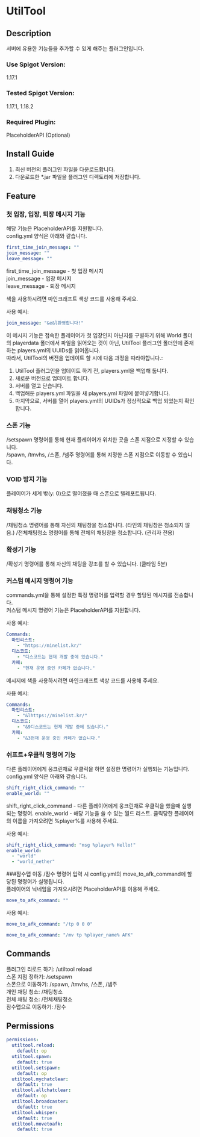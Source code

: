# UtilTool
## Description
서버에 유용한 기능들을 추가할 수 있게 해주는 플러그인입니다.

### Use Spigot Version:
1.17.1
### Tested Spigot Version:
1.17.1, 1.18.2
### Required Plugin:
PlaceholderAPI (Optional)

## Install Guide
1. 최신 버전의 플러그인 파일을 다운로드합니다.
2. 다운로드한 *.jar 파일을 플러그인 디렉토리에 저장합니다.
## Feature

### 첫 입장, 입장, 퇴장 메시지 기능
해당 기능은 PlaceholderAPI를 지원합니다.  
config.yml 양식은 아래와 같습니다.
```yaml
first_time_join_message: ""
join_message: ""
leave_message: ""
```
first_time_join_message - 첫 입장 메시지  
join_message - 입장 메시지  
leave_message - 퇴장 메시지

색을 사용하시려면 마인크래프트 색상 코드를 사용해 주세요.

사용 예시:
```yaml
join_message: "&e&l환영합니다!"
```
이 메시지 기능은 접속한 플레이어가 첫 입장인지 아닌지를 구별하기 위해
World 폴더의 playerdata 폴더에서 파일을 읽어오는 것이 아닌,
UtilTool 플러그인 폴더안에 존재하는 players.yml의 UUIDs를 읽어옵니다.  
따라서, UtilTool의 버전을 업데이트 할 시에 다음 과정을 따라야합니다.:
1. UtilTool 플러그인을 업데이트 하기 전, players.yml을 백업해 둡니다.
2. 새로운 버전으로 업데이트 합니다.
3. 서버를 열고 닫습니다.
4. 백업해둔 players.yml 파일을 새 players.yml 파일에 붙여넣기합니다.
5. 마지막으로, 서버를 열어 players.yml의 UUIDs가 정상적으로 백업 되었는지 확인합니다.
### 스폰 기능
/setspawn 명령어를 통해 현재 플레이어가 위치한 곳을 스폰 지점으로 지정할 수 있습니다.  
/spawn, /tmvhs, /스폰, /넴주 명령어를 통해 지정한 스폰 지점으로 이동할 수 있습니다.  
### VOID 방지 기능
플레이어가 세계 밖(y: 0)으로 떨어졌을 때 스폰으로 텔레포트됩니다.
### 채팅청소 기능
/채팅청소 명령어를 통해 자신의 채팅창을 청소합니다. (타인의 채팅창은 청소되지 않음.)
/전체채팅청소 명령어를 통해 전체의 채팅창을 청소합니다. (관리자 전용)
### 확성기 기능
/확성기 명령어를 통해 자신의 채팅을 강조를 할 수 있습니다. (쿨타임 5분)  
### 커스텀 메시지 명령어 기능
commands.yml을 통해 설정한 특정 명령어를 입력할 경우 할당된 메시지를 전송합니다.  
커스텀 메시지 명령어 기능은 PlaceholderAPI를 지원합니다.

사용 예시:
```yaml
Commands:
  마인리스트:
    - "https://minelist.kr/"
  디스코드:
    - "디스코드는 현재 개발 중에 있습니다."
  카페:
    - "현재 운영 중인 카페가 없습니다."  
```
메시지에 색을 사용하시려면 마인크래프트 색상 코드를 사용해 주세요.

사용 예시:
```yaml
Commands:
  마인리스트:
    - "&lhttps://minelist.kr/"
  디스코드:
    - "&9디스코드는 현재 개발 중에 있습니다."
  카페:
    - "&3현재 운영 중인 카페가 없습니다."  
```

### 쉬프트+우클릭 명령어 기능
다른 플레이어에게 웅크린채로 우클릭을 하면 설정한 명령어가 실행되는 기능입니다.
config.yml 양식은 아래와 같습니다.
```yaml
shift_right_click_command: ""
enable_world: ""
```
shift_right_click_command - 다른 플레이어에게 웅크린채로 우클릭을 했을때 실행되는 명령어.
enable_world - 해당 기능을 쓸 수 있는 월드 리스트.
클릭당한 플레이어의 이름을 가져오려면 %player%를 사용해 주세요.

사용 예시:
```yaml
shift_right_click_command: "msg %player% Hello!"
enable_world:
  - "world"
  - "world_nether"
```

###잠수맵 이동
/잠수 명령어 입력 시 config.yml의 move_to_afk_command에 할당된 명령어가 실행됩니다.  
플레이어의 닉네임을 가져오시려면 PlaceholderAPI를 이용해 주세요.
```yaml
move_to_afk_command: ""
```
사용 예시:
```yaml
move_to_afk_command: "/tp 0 0 0"
```
```yaml
move_to_afk_command: "/mv tp %player_name% AFK"
```


## Commands
플러그인 리로드 하기: /utiltool reload  
스폰 지점 정하기: /setspawn  
스폰으로 이동하기: /spawn, /tmvhs, /스폰, /넴주  
개인 채팅 청소: /채팅청소  
전체 채팅 청소: /전체채팅청소  
잠수맵으로 이동하기: /잠수
## Permissions
```yaml
permissions:
  utiltool.reload:
    default: op
  utiltool.spawn:
    default: true
  utiltool.setspawn:
    default: op
  utiltool.mychatclear:
    default: true
  utiltool.allchatclear:
    default: op
  utiltool.broadcaster:
    default: true
  utiltool.whisper:
    default: true
  utiltool.movetoafk:
    default: true
```
